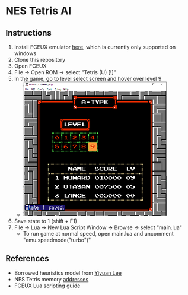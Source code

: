 # NES Tetris AI
## Instructions
1. Install FCEUX emulator [here](http://www.fceux.com/web/download.html), which is currently only supported on windows
2. Clone this repository
3. Open FCEUX
4. File -> Open ROM -> select "Tetris (U) [!]"
5. In the game, go to level select screen and hover over level 9
   * ![i.e.](/images/save_state_1.png)
6. Save state to 1 (shift + F1)
7. File -> Lua -> New Lua Script Window -> Browse -> select "main.lua"
    * To run game at normal speed, open main.lua and uncomment "emu.speedmode("turbo")"


## References
* Borrowed heuristics model from [Yiyuan Lee](https://codemyroad.wordpress.com/2013/04/14/tetris-ai-the-near-perfect-player/)
* NES Tetris memory [addresses](http://www.thealmightyguru.com/Games/Hacking/Wiki/index.php?title=Tetris)
* FCEUX Lua scripting [guide](http://www.fceux.com/web/help/fceux.html?LuaScripting.html)
